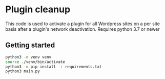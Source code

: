 # Plugin cleanup

This code is used to activate a plugin for all Wordpress sites on a per site basis after a plugin's network deactivation.
Requires python 3.7 or newer

## Getting started

```bash
python3 -m venv venv
source ./venv/bin/activate
python3 -m pip install -r requirements.txt
python3 main.py
```
